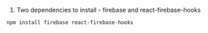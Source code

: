 1. Two dependencies to install - firebase and react-firebase-hooks

```
npm install firebase react-firebase-hooks
```
